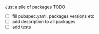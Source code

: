 Just a pile of packages
TODO
- [ ] fill pubspec.yaml, packages versions etc
- [ ] add description to all packages
- [ ] add tests